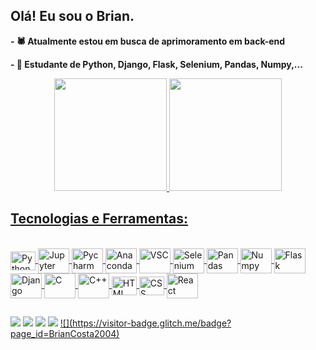 ## Olá! Eu sou o Brian.

**- 🕷 Atualmente estou em busca de aprimoramento em back-end**

**- 🌱 Estudante de Python, Django, Flask, Selenium, Pandas, Numpy,...**

<div align="center">
  <a href="https://github.com/BrianCosta2004">
  <img height="180em" src="https://github-readme-stats.vercel.app/api/top-langs/?username=BrianCosta2004&layout=compact&langs_count=10&theme=dracula"/>
  <img height="180em" src="https://github-readme-stats.vercel.app/api?username=BrianCosta2004&show_icons=true&theme=dracula&include_all_commits=true&count_private=true"/>
</div>
  
## Tecnologias e Ferramentas: 
  
<div style="display: inline_block"><br>
  <img align="center" alt="Python" height="30" width="40" src="https://cdn.jsdelivr.net/gh/devicons/devicon/icons/python/python-original.svg" />
  <img align="center" alt="Jupyter" height="40" width="50" src="https://cdn.jsdelivr.net/gh/devicons/devicon/icons/jupyter/jupyter-original-wordmark.svg" />
  <img align="center" alt="Pycharm" height="40" width="50" src="https://cdn.jsdelivr.net/gh/devicons/devicon/icons/pycharm/pycharm-original.svg" />
  <img align="center" alt="Anaconda" height="40" width="50" src="https://cdn.jsdelivr.net/gh/devicons/devicon/icons/anaconda/anaconda-original.svg" />
  <img align="center" alt="VSC" height="40" width="50" src="https://cdn.jsdelivr.net/gh/devicons/devicon/icons/vscode/vscode-original.svg" />
  <img align="center" alt="Selenium" height="40" width="50" src="https://cdn.jsdelivr.net/gh/devicons/devicon/icons/selenium/selenium-original.svg" />
  <img align="center" alt="Pandas" height="40" width="50" src="https://cdn.jsdelivr.net/gh/devicons/devicon/icons/pandas/pandas-original.svg" />
  <img align="center" alt="Numpy" height="40" width="50" src="https://cdn.jsdelivr.net/gh/devicons/devicon/icons/numpy/numpy-original.svg" />
  <img align="center" alt="Flask" height="40" width="50" src="https://cdn.jsdelivr.net/gh/devicons/devicon/icons/flask/flask-original.svg" />
  <img align="center" alt="Django" height="40" width="50" src="https://cdn.jsdelivr.net/gh/devicons/devicon/icons/django/django-plain.svg" />
  <img align="center" alt="C" height="40" width="50" src="https://cdn.jsdelivr.net/gh/devicons/devicon/icons/c/c-original.svg" />
  <img align="center" alt="C++" height="40" width="50" src="https://cdn.jsdelivr.net/gh/devicons/devicon/icons/cplusplus/cplusplus-original.svg" />
   <img align="center" alt="HTML" height="30" width="40" src="https://cdn.jsdelivr.net/gh/devicons/devicon/icons/html5/html5-plain.svg">
  <img align="center" alt="CSS" height="30" width="40" src="https://cdn.jsdelivr.net/gh/devicons/devicon/icons/css3/css3-plain.svg">
  <img align="center" alt="React" height="40" width="50" src="https://cdn.jsdelivr.net/gh/devicons/devicon/icons/react/react-original.svg" />
 </div>
         
## 

<div>
  <a href="https://www.instagram.com/briancosta2004/" target="_blank"><img src="https://img.shields.io/badge/-Instagram-%23E4405F?style=for-the-badge&logo=instagram&logoColor=white" target="_blank"></a> 
  <a href = "mailto:brianhcosta@gmail.com"><img src="https://img.shields.io/badge/-Gmail-%23333?style=for-the-badge&logo=gmail&logoColor=white" target="_blank"></a>
  <a href="https://www.linkedin.com/in/brian-costa-a39b34217/" target="_blank"><img src="https://img.shields.io/badge/-LinkedIn-%230077B5?style=for-the-badge&logo=linkedin&logoColor=white" target="_blank"></a> 
  <a href="https://steamcommunity.com/profiles/76561198812622877/" target="_blank"><img src="https://img.shields.io/badge/Steam-000000?style=for-the-badge&logo=steam&logoColor=white" target="_blank"></a>
  <a href="#">![](https://visitor-badge.glitch.me/badge?page_id=BrianCosta2004)</a>
</div>
